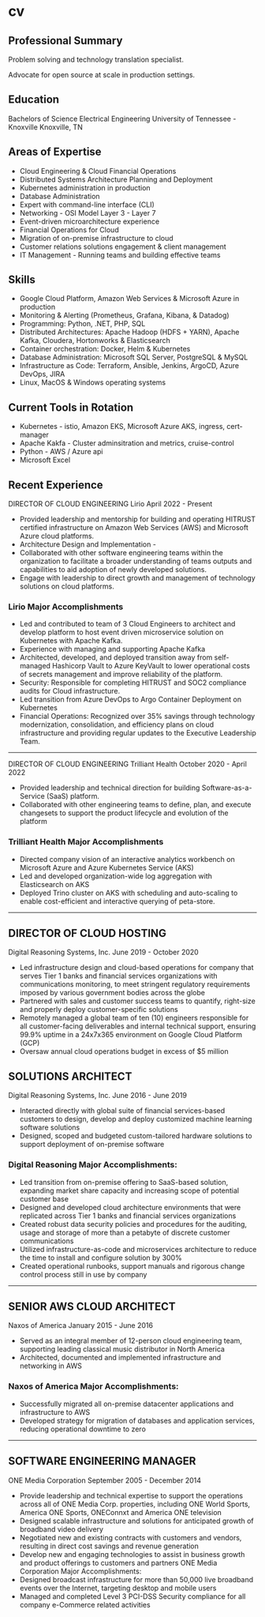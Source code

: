 # cv

## Professional Summary
Problem solving and technology translation specialist. 

Advocate for open source at scale in production settings.

## Education
Bachelors of Science Electrical Engineering
University of Tennessee - Knoxville
Knoxville, TN

## Areas of Expertise
- Cloud Engineering & Cloud Financial Operations
- Distributed Systems Architecture Planning and Deployment
- Kubernetes administration in production
- Database Administration
- Expert with command-line interface (CLI)
- Networking - OSI Model Layer 3 - Layer 7
- Event-driven microarchitecture experience
- Financial Operations for Cloud
- Migration of on-premise infrastructure to cloud
- Customer relations solutions engagement & client management
- IT Management - Running teams and building effective teams

## Skills
- Google Cloud Platform, Amazon Web Services & Microsoft Azure in production
- Monitoring & Alerting (Prometheus, Grafana, Kibana, & Datadog)
- Programming: Python, .NET, PHP, SQL
- Distributed Architectures: Apache Hadoop (HDFS + YARN), Apache Kafka, Cloudera, Hortonworks & Elasticsearch
- Container orchestration: Docker, Helm & Kubernetes
- Database Administration: Microsoft SQL Server, PostgreSQL & MySQL
- Infrastructure as Code: Terraform, Ansible, Jenkins, ArgoCD, Azure DevOps, JIRA
- Linux, MacOS & Windows operating systems

## Current Tools in Rotation
- Kubernetes - istio, Amazon EKS, Microsoft Azure AKS, ingress, cert-manager
- Apache Kakfa - Cluster adminsitration and metrics, cruise-control
- Python - AWS / Azure api
- Microsoft Excel

## Recent Experience

DIRECTOR OF CLOUD ENGINEERING
Lirio
April 2022 - Present
- Provided leadership and mentorship for building and operating HITRUST certified infrastructure on Amazon Web Services (AWS) and Microsoft Azure cloud platforms.
- Architecture Design and Implementation - 
- Collaborated with other software engineering teams within the organization to facilitate a broader understanding of teams outputs and  capabilities to aid adoption of newly developed solutions.
- Engage with leadership to direct growth and management of technology solutions on cloud platforms.

### Lirio Major Accomplishments
- Led and contributed to team of 3 Cloud Engineers to architect and develop platform to host event driven microservice solution on Kubernetes with Apache Kafka.
- Experience with managing and supporting Apache Kafka
- Architected, developed, and deployed transition away from self-managed Hashicorp Vault to Azure KeyVault to lower operational costs of secrets management and improve reliability of the platform.
- Security: Responsible for completing HITRUST and SOC2 compliance audits for Cloud infrastructure.
- Led transition from Azure DevOps to Argo Container Deployment on Kubernetes
- Financial Operations: Recognized over 35% savings through technology modernization, consolidation, and efficiency plans on cloud infrastructure and providing regular updates to the Executive Leadership Team.

---
DIRECTOR OF CLOUD ENGINEERING
Trilliant Health
October 2020 - April 2022
- Provided leadership and technical direction for building Software-as-a-Service (SaaS) platform.
- Collaborated with other engineering teams to define, plan, and execute changesets to support the product lifecycle and evolution of the platform

### Trilliant Health Major Accomplishments
- Directed company vision of an interactive analytics workbench on Microsoft Azure and Azure Kubernetes Service (AKS)
- Led and developed organization-wide log aggregation with Elasticsearch on AKS
- Deployed Trino cluster on AKS with scheduling and auto-scaling to enable cost-efficient and interactive querying of peta-store.

---
## DIRECTOR OF CLOUD HOSTING
Digital Reasoning Systems, Inc.
June 2019 - October 2020
- Led infrastructure design and cloud-based operations for company that serves Tier 1 banks and financial services organizations with communications monitoring, to meet stringent regulatory requirements imposed by various government bodies across the globe
- Partnered with sales and customer success teams to quantify, right-size and properly deploy customer-specific solutions
- Remotely managed a global team of ten (10) engineers responsible for all customer-facing deliverables and internal technical support, ensuring 99.9% uptime in a 24x7x365 environment on Google Cloud Platform (GCP)
- Oversaw annual cloud operations budget in excess of $5 million

## SOLUTIONS ARCHITECT
Digital Reasoning Systems, Inc.
June 2016 - June 2019
- Interacted directly with global suite of financial services-based customers to design, develop and deploy customized machine learning software solutions
- Designed, scoped and budgeted custom-tailored hardware solutions to support deployment of on-premise software

### Digital Reasoning Major Accomplishments:
- Led transition from on-premise offering to SaaS-based solution, expanding market share capacity and increasing scope of potential customer base
- Designed and developed cloud architecture environments that were replicated across Tier 1 banks and financial services organizations
- Created robust data security policies and procedures for the auditing, usage and storage of more than a petabyte of discrete customer communications
- Utilized infrastructure-as-code and microservices architecture to reduce the time to install and configure solution by 300%
- Created operational runbooks, support manuals and rigorous change control process still in use by company

---
## SENIOR AWS CLOUD ARCHITECT
Naxos of America
January 2015 - June 2016
- Served as an integral member of 12-person cloud engineering team, supporting leading classical music distributor in North America
- Architected, documented and implemented infrastructure and networking in AWS

### Naxos of America Major Accomplishments:
- Successfully migrated all on-premise datacenter applications and infrastructure to AWS
- Developed strategy for migration of databases and application services, reducing operational downtime to zero

---
## SOFTWARE ENGINEERING MANAGER
ONE Media Corporation
September 2005 - December 2014
- Provide leadership and technical expertise to support the operations across all of ONE Media Corp. properties, including ONE World Sports, America ONE Sports, ONEConnxt and America ONE television
- Designed scalable infrastructure and solutions for anticipated growth of broadband video delivery
- Negotiated new and existing contracts with customers and vendors, resulting in direct cost savings and revenue generation 
- Develop new and engaging technologies to assist in business growth and product offerings to customers and partners
ONE Media Corporation Major Accomplishments:
- Designed broadcast infrastructure for more than 50,000 live broadband events over the Internet, targeting desktop and mobile users
- Managed and completed Level 3 PCI-DSS Security compliance for all company e-Commerce related activities
